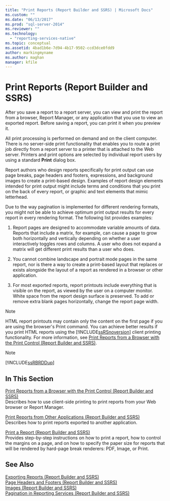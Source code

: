 ```yaml
---
title: "Print Reports (Report Builder and SSRS) | Microsoft Docs"
ms.custom: ""
ms.date: "06/13/2017"
ms.prod: "sql-server-2014"
ms.reviewer: ""
ms.technology: 
  - "reporting-services-native"
ms.topic: conceptual
ms.assetid: 4bad1b6e-7d94-4b17-9502-ccd3dce0fdd9
author: markingmyname
ms.author: maghan
manager: kfile
---
```

# Print Reports (Report Builder and SSRS)
  After you save a report to a report server, you can view and print the report from a browser, Report Manager, or any application that you use to view an exported report. Before saving a report, you can print it when you preview it.  
  
 All print processing is performed on demand and on the client computer. There is no server-side print functionality that enables you to route a print job directly from a report server to a printer that is attached to the Web server. Printers and print options are selected by individual report users by using a standard **Print** dialog box.  
  
 Report authors who design reports specifically for print output can use page breaks, page headers and footers, expressions, and background images to create a print-based design. Examples of report design elements intended for print output might include terms and conditions that you print on the back of every report, or graphic and text elements that mimic letterhead.  
  
 Due to the way pagination is implemented for different rendering formats, you might not be able to achieve optimum print output results for every report in every rendering format. The following list provides examples:  
  
1.  Report pages are designed to accommodate variable amounts of data. Reports that include a matrix, for example, can cause a page to grow both horizontally and vertically depending on whether a user interactively toggles rows and columns. A user who does not expand a matrix will get different print results than a user who does.  
  
2.  You cannot combine landscape and portrait mode pages in the same report, nor is there a way to create a print-based layout that replaces or exists alongside the layout of a report as rendered in a browser or other application.  
  
3.  For most exported reports, report printouts include everything that is visible on the report, as viewed by the user on a computer monitor. White space from the report design surface is preserved. To add or remove extra blank pages horizontally, change the report page width.  
  
> [!NOTE]  
>  HTML report printouts may contain only the content on the first page if you are using the browser's Print command. You can achieve better results if you print HTML reports using the [!INCLUDE[ssRSnoversion](../../includes/ssrsnoversion-md.md)] client printing functionality. For more information, see [Print Reports from a Browser with the Print Control &#40;Report Builder and SSRS&#41;](print-reports-from-a-browser-with-the-print-control-report-builder-and-ssrs.md).  
  
> [!NOTE]  
>  [!INCLUDE[ssRBRDDup](../../includes/ssrbrddup-md.md)]  
  
## In This Section  
 [Print Reports from a Browser with the Print Control &#40;Report Builder and SSRS&#41;](print-reports-from-a-browser-with-the-print-control-report-builder-and-ssrs.md)  
 Describes how to use client-side printing to print reports from your Web browser or Report Manager.  
  
 [Print Reports from Other Applications &#40;Report Builder and SSRS&#41;](print-reports-from-other-applications-report-builder-and-ssrs.md)  
 Describes how to print reports exported to another application.  
  
 [Print a Report &#40;Report Builder and SSRS&#41;](print-a-report-report-builder-and-ssrs.md)  
 Provides step-by-step instructions on how to print a report, how to control the margins on a page, and on how to specify the paper size for reports that will be rendered by hard-page break renderers: PDF, Image, or Print.  
  
## See Also  
 [Exporting Reports &#40;Report Builder and SSRS&#41;](export-reports-report-builder-and-ssrs.md)   
 [Page Headers and Footers &#40;Report Builder and SSRS&#41;](../report-design/page-headers-and-footers-report-builder-and-ssrs.md)   
 [Images &#40;Report Builder and SSRS&#41;](../report-design/images-report-builder-and-ssrs.md)   
 [Pagination in Reporting Services &#40;Report Builder  and SSRS&#41;](../report-design/pagination-in-reporting-services-report-builder-and-ssrs.md)  
  
  
